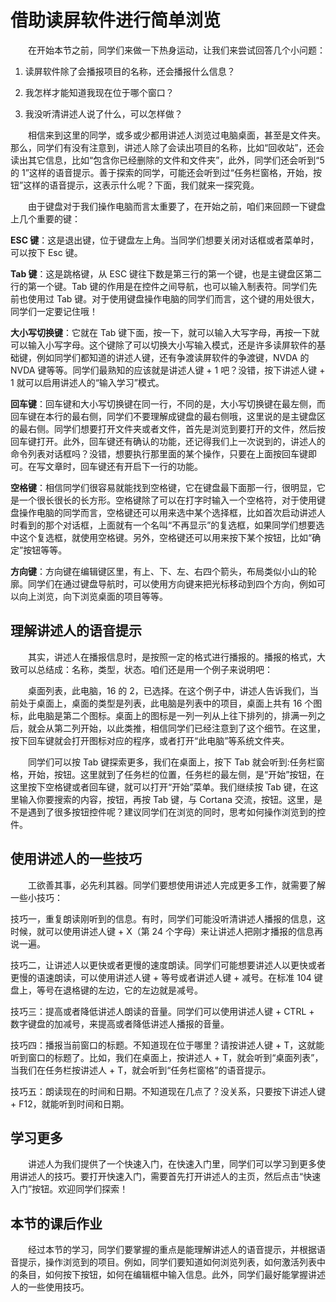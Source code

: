 # 借助读屏软件进行简单浏览

　　在开始本节之前，同学们来做一下热身运动，让我们来尝试回答几个小问题：

1. 读屏软件除了会播报项目的名称，还会播报什么信息？

2. 我怎样才能知道我现在位于哪个窗口？

3. 我没听清讲述人说了什么，可以怎样做？

　　相信来到这里的同学，或多或少都用讲述人浏览过电脑桌面，甚至是文件夹。那么，同学们有没有注意到，讲述人除了会读出项目的名称，比如“回收站”，还会读出其它信息，比如“包含你已经删除的文件和文件夹”，此外，同学们还会听到“5 的 1”这样的语音提示。善于探索的同学，可能还会听到过“任务栏窗格，开始，按钮”这样的语音提示，这表示什么呢？下面，我们就来一探究竟。

　　由于键盘对于我们操作电脑而言太重要了，在开始之前，咱们来回顾一下键盘上几个重要的键：

**ESC 键**：这是退出键，位于键盘左上角。当同学们想要关闭对话框或者菜单时，可以按下 Esc 键。

**Tab 键**：这是跳格键，从 ESC 键往下数是第三行的第一个键，也是主键盘区第二行的第一个键。Tab 键的作用是在控件之间导航，也可以输入制表符。同学们先前也使用过 Tab 键。对于使用键盘操作电脑的同学们而言，这个键的用处很大，同学们一定要记住哦！

**大小写切换键**：它就在 Tab 键下面，按一下，就可以输入大写字母，再按一下就可以输入小写字母。这个键除了可以切换大小写输入模式，还是许多读屏软件的基础键，例如同学们都知道的讲述人键，还有争渡读屏软件的争渡键，NVDA 的 NVDA 键等等。同学们最熟知的应该就是讲述人键 + 1 吧？没错，按下讲述人键 + 1 就可以启用讲述人的“输入学习”模式。

**回车键**：回车键和大小写切换键在同一行，不同的是，大小写切换键在最左侧，而回车键在本行的最右侧，同学们不要理解成键盘的最右侧哦，这里说的是主键盘区的最右侧。同学们想要打开文件夹或者文件，首先是浏览到要打开的文件，然后按回车键打开。此外，回车键还有确认的功能，还记得我们上一次说到的，讲述人的命令列表对话框吗？没错，想要执行那里面的某个操作，只要在上面按回车键即可。在写文章时，回车键还有开启下一行的功能。

**空格键**：相信同学们很容易就能找到空格键，它在键盘最下面那一行，很明显，它是一个很长很长的长方形。空格键除了可以在打字时输入一个空格符，对于使用键盘操作电脑的同学而言，空格键还可以用来选中某个选择框，比如首次启动讲述人时看到的那个对话框，上面就有一个名叫“不再显示”的复选框，如果同学们想要选中这个复选框，就使用空格键。另外，空格键还可以用来按下某个按钮，比如“确定”按钮等等。

**方向键**：方向键在编辑键区里，有上、下、左、右四个箭头，布局类似小山的轮廓。同学们在通过键盘导航时，可以使用方向键来把光标移动到四个方向，例如可以向上浏览，向下浏览桌面的项目等等。

## 理解讲述人的语音提示
　　其实，讲述人在播报信息时，是按照一定的格式进行播报的。播报的格式，大致可以总结成：名称，类型，状态。咱们还是用一个例子来说明吧：

　　桌面列表，此电脑，16 的 2，已选择。在这个例子中，讲述人告诉我们，当前处于桌面上，桌面的类型是列表，此电脑是列表中的项目，桌面上共有 16 个图标，此电脑是第二个图标。桌面上的图标是一列一列从上往下排列的，排满一列之后，就会从第二列开始，以此类推，相信同学们已经注意到了这个细节。在这里，按下回车键就会打开图标对应的程序，或者打开“此电脑”等系统文件夹。

　　同学们可以按 Tab 键探索更多，我们在桌面上，按下 Tab 就会听到:任务栏窗格，开始，按钮。这里就到了任务栏的位置，任务栏的最左侧，是“开始”按钮，在这里按下空格键或者回车键，就可以打开“开始”菜单。我们继续按 Tab 键，在这里输入你要搜索的内容，按钮，再按 Tab 键，与 Cortana 交流，按钮。这里，是不是遇到了很多按钮控件呢？建议同学们在浏览的同时，思考如何操作浏览到的控件。

## 使用讲述人的一些技巧
　　工欲善其事，必先利其器。同学们要想使用讲述人完成更多工作，就需要了解一些小技巧：

技巧一，重复朗读刚听到的信息。有时，同学们可能没听清讲述人播报的信息，这时候，就可以使用讲述人键 + X（第 24 个字母）来让讲述人把刚才播报的信息再说一遍。

技巧二，让讲述人以更快或者更慢的速度朗读。同学们可能想要讲述人以更快或者更慢的语速朗读，可以使用讲述人键 + 等号或者讲述人键 + 减号。在标准 104 键盘上，等号在退格键的左边，它的左边就是减号。

技巧三：提高或者降低讲述人朗读的音量。同学们可以使用讲述人键 + CTRL + 数字键盘的加减号，来提高或者降低讲述人播报的音量。

技巧四：播报当前窗口的标题。不知道现在位于哪里？请按讲述人键 + T，这就能听到窗口的标题了。比如，我们在桌面上，按讲述人 + T，就会听到“桌面列表”，当我们在任务栏按讲述人 + T，就会听到“任务栏窗格”的语音提示。

技巧五：朗读现在的时间和日期。不知道现在几点了？没关系，只要按下讲述人键 + F12，就能听到时间和日期。

## 学习更多
　　讲述人为我们提供了一个快速入门，在快速入门里，同学们可以学习到更多使用讲述人的技巧。要打开快速入门，需要首先打开讲述人的主页，然后点击“快速入门”按钮。欢迎同学们探索！

## 本节的课后作业
　　经过本节的学习，同学们要掌握的重点是能理解讲述人的语音提示，并根据语音提示，操作浏览到的项目。例如，同学们要知道如何浏览列表，如何激活列表中的条目，如何按下按钮，如何在编辑框中输入信息。此外，同学们最好能掌握讲述人的一些使用技巧。
